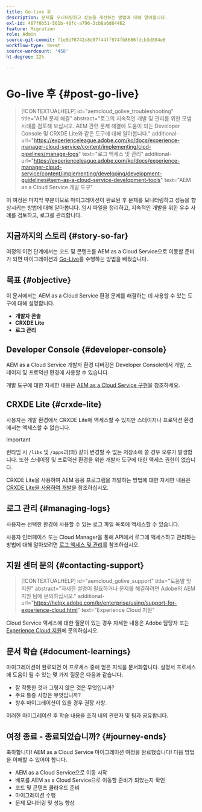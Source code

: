 ```yaml
---
title: Go-live 후
description: 문제를 모니터링하고 성능을 개선하는 방법에 대해 알아봅니다.
exl-id: 487f0b51-501b-48fc-a796-3cb8a6d64462
feature: Migration
role: Admin
source-git-commit: f1e9b76742c8d97f44ff974fb8686fdcb3d804e6
workflow-type: tm+mt
source-wordcount: '458'
ht-degree: 22%

---
```


# Go-live 후 {#post-go-live}

>[!CONTEXTUALHELP]
>id="aemcloud_golive_troubleshooting"
>title="AEM 문제 해결"
>abstract="로그의 지속적인 개발 및 관리를 위한 모범 사례를 검토해 보십시오. AEM 관련 문제 해결에 도움이 되는 Developer Console 및 CRXDE Lite와 같은 도구에 대해 알아봅니다."
>additional-url="https://experienceleague.adobe.com/ko/docs/experience-manager-cloud-service/content/implementing/cicd-pipelines/manage-logs" text="로그 액세스 및 관리"
>additional-url="https://experienceleague.adobe.com/ko/docs/experience-manager-cloud-service/content/implementing/developing/development-guidelines#aem-as-a-cloud-service-development-tools" text="AEM as a Cloud Service 개발 도구"

이 여정은 마지막 부분이므로 마이그레이션이 완료된 후 문제를 모니터링하고 성능을 향상시키는 방법에 대해 알아봅니다. 임시 파일을 정리하고, 지속적인 개발을 위한 우수 사례를 검토하고, 로그를 관리합니다.

## 지금까지의 스토리 {#story-so-far}

여정의 이전 단계에서는 코드 및 콘텐츠를 AEM as a Cloud Service으로 이동할 준비가 되면 마이그레이션과 [Go-Live](/help/journey-migration/go-live.md)를 수행하는 방법을 배웠습니다.

## 목표 {#objective}

이 문서에서는 AEM as a Cloud Service 환경 문제를 해결하는 데 사용할 수 있는 도구에 대해 설명합니다.

* **개발자 콘솔**
* **CRXDE Lite**
* **로그 관리**

## Developer Console {#developer-console}

AEM as a Cloud Service 개발자 환경 디버깅은 Developer Console에서 개발, 스테이지 및 프로덕션 환경에 사용할 수 있습니다.

개발 도구에 대한 자세한 내용은 [AEM as a Cloud Service 구현](/help/implementing/developing/introduction/development-guidelines.md#aem-as-a-cloud-service-development-tools)을 참조하세요.

## CRXDE Lite {#crxde-lite}

사용자는 개발 환경에서 CRXDE Lite에 액세스할 수 있지만 스테이지나 프로덕션 환경에서는 액세스할 수 없습니다.

>[!IMPORTANT]
>런타임 시 `/libs` 및 `/apps`과(와) 같이 변경할 수 없는 저장소에 쓸 경우 오류가 발생합니다. 또한 스테이징 및 프로덕션 환경을 위한 개발자 도구에 대한 액세스 권한이 없습니다.

CRXDE Lite을 사용하여 AEM 응용 프로그램을 개발하는 방법에 대한 자세한 내용은 [CRXDE Lite을 사용하여 개발](/help/implementing/developing/tools/crxde.md)을 참조하십시오.

## 로그 관리 {#managing-logs}

사용자는 선택한 환경에 사용할 수 있는 로그 파일 목록에 액세스할 수 있습니다.

사용자 인터페이스 또는 Cloud Manager을 통해 API에서 로그에 액세스하고 관리하는 방법에 대해 알아보려면 [로그 액세스 및 관리](/help/implementing/cloud-manager/manage-logs.md)를 참조하십시오.

## 지원 센터 문의 {#contacting-support}

>[!CONTEXTUALHELP]
>id="aemcloud_golive_support"
>title="도움말 및 지원"
>abstract="자세한 설명이 필요하거나 문제를 해결하려면 Adobe의 AEM 지원 팀에 문의하십시오."
>additional-url="https://helpx.adobe.com/kr/enterprise/using/support-for-experience-cloud.html" text="Experience Cloud 지원"

Cloud Service 액세스에 대한 질문이 있는 경우 자세한 내용은 Adobe 담당자 또는 [Experience Cloud 지원](https://helpx.adobe.com/kr/enterprise/using/support-for-experience-cloud.html)에 문의하십시오.

## 문서 학습 {#document-learnings}

마이그레이션이 완료되면 이 프로세스 중에 얻은 지식을 문서화합니다. 설명서 프로세스에 도움이 될 수 있는 몇 가지 질문은 다음과 같습니다.

* 잘 작동한 것과 그렇지 않은 것은 무엇입니까?
* 주요 통증 사항은 무엇입니까?
* 향후 마이그레이션이 있을 경우 권장 사항.

이러한 마이그레이션 후 학습 내용을 조직 내의 관련자 및 팀과 공유합니다.

## 여정 종료 - 종료되었습니까? {#journey-ends}

축하합니다! AEM as a Cloud Service 마이그레이션 여정을 완료했습니다! 다음 방법을 이해할 수 있어야 합니다.

* AEM as a Cloud Service으로 이동 시작
* 배포를 AEM as a Cloud Service으로 이동할 준비가 되었는지 확인
* 코드 및 콘텐츠 클라우드 준비
* 마이그레이션 수행
* 문제 모니터링 및 성능 향상
